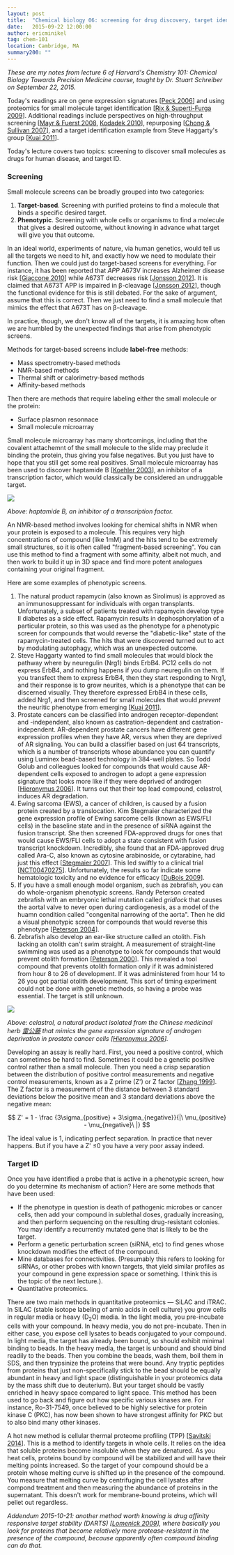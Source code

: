 ```yaml
---
layout: post
title:  "Chemical biology 06: screening for drug discovery, target identification"
date:   2015-09-22 12:00:00
author: ericminikel
tag: chem-101
location: Cambridge, MA
summary200: ""
---
```


*These are my notes from lecture 6 of Harvard's Chemistry 101: Chemical Biology Towards Precision Medicine course, taught by Dr. Stuart Schreiber on September 22, 2015.*

Today's readings are on gene expression signatures [[Peck 2006]] and using proteomics for small molecule target identification [[Rix & Superti-Furga 2009]]. Additional readings include perspectives on high-throughput screening [[Mayr & Fuerst 2008], [Kodadek 2010]], repurposing [[Chong & Sullivan 2007]], and a target identification example from Steve Haggarty's group [[Kuai 2011]].

Today's lecture covers two topics: screening to discover small molecules as drugs for human disease, and target ID.

### Screening

Small molecule screens can be broadly grouped into two categories:

1. **Target-based**. Screening with purified proteins to find a molecule that binds a specific desired target.
2. **Phenotypic**. Screening with whole cells or organisms to find a molecule that gives a desired outcome, without knowing in advance what target will give you that outcome.

In an ideal world, experiments of nature, via human genetics, would tell us all the targets we need to hit, and exactly how we need to modulate their function. Then we could just do target-based screens for everything. For instance, it has been reported that *APP* A673V increases Alzheimer disease risk [[Giaccone 2010]] while A673T decreases risk [[Jonsson 2012]]. It is claimed that A673T APP is impaired in &beta;-cleavage [[Jonsson 2012]], though the functional evidence for this is still debated. For the sake of argument, assume that this is correct. Then we just need to find a small molecule that mimics the effect that A673T has on &beta;-cleavage.

In practice, though, we don't know all of the targets, it is amazing how often we are humbled by the unexpected findings that arise from phenotypic screens.

Methods for target-based screens include **label-free** methods:

+ Mass spectrometry-based methods
+ NMR-based methods
+ Thermal shift or calorimetry-based methods
+ Affinity-based methods

Then there are methods that require labeling either the small molecule or the protein:

+ Surface plasmon resonnace
+ Small molecule microarray

Small molecule microarray has many shortcomings, including that the covalent attachemnt of the small molecule to the slide may preclude it binding the protein, thus giving you false negatives. But you just have to hope that you still get some real positives. Small molecule microarray has been used to discover haptamide B [[Koehler 2003]], an inhibitor of a transcription factor, which would classically be considered an undruggable target.

![](/media/2015/09/haptamide_b.png)

*Above: haptamide B, an inhibitor of a transcription factor.*

An NMR-based method involves looking for chemical shifts in NMR when your protein is exposed to a molecule. This requires very high concentrations of compound (like 1mM) and the hits tend to be extremely small structures, so it is often called "fragment-based screening". You can use this method to find a fragment with some affinity, albeit not much, and then work to build it up in 3D space and find more potent analogues containing your original fragment.

Here are some examples of phenotypic screens.

1. The natural product rapamycin (also known as Sirolimus) is approved as an immunosuppressant for individuals with organ transplants. Unfortunately, a subset of patients treated with rapamycin develop type II diabetes as a side effect. Rapamycin results in dephosphorylation of a particular protein, so this was used as the phenotype for a phenotypic screen for compounds that would reverse the "diabetic-like" state of the rapamycin-treated cells. The hits that were discovered turned out to act by modulating autophagy, which was an unexpected outcome.
2. Steve Haggarty wanted to find small molecules that would block the pathway where by neuregulin (Nrg1) binds ErbB4. PC12 cells do not express ErbB4, and nothing happens if you dump neuregulin on them. If you transfect them to express ErbB4, then they start responding to Nrg1, and their response is to grow neurites, which is a phenotype that can be discerned visually. They therefore expressed ErbB4 in these cells, added Nrg1, and then screened for small molecules that would *prevent* the neuritic phenotype from emerging [[Kuai 2011]]. 
3. Prostate cancers can be classified into androgen receptor-dependent and -independent, also known as castration-dependent and castration-independent. AR-dependent prostate cancers have different gene expression profiles when they have AR, versus when they are deprived of AR signaling. You can build a classifier based on just 64 transcripts, which is a number of transcripts whose abundance you can quantify using Luminex bead-based technology in 384-well plates. So Todd Golub and colleagues looked for compounds that would cause AR-dependent cells exposed to androgen to adopt a gene expression signature that looks more like if they were deprived of androgen [[Hieronymus 2006]]. It turns out that their top lead compound, celastrol, induces AR degradation.
4. Ewing sarcoma (EWS), a cancer of children, is caused by a fusion protein created by a translocation. Kim Stegmaier characterized the gene expression profile of Ewing sarcome cells (known as EWS/FLI cells) in the baseline state and in the presence of siRNA against the fusion transcript. She then screened FDA-approved drugs for ones that would cause EWS/FLI cells to adopt a state consistent with fusion transcript knockdown. Incredibly, she found that an FDA-approved drug called Ara-C, also known as cytosine arabinoside, or cytarabine, had just this effect [[Stegmaier 2007]]. This led swiftly to a clinical trial [[NCT00470275](https://clinicaltrials.gov/ct2/show/NCT00470275)]. Unfortunately, the results so far indicate some hematologic toxicity and no evidence for efficacy [[DuBois 2009]].
5. If you have a small enough model organism, such as zebrafish, you can do whole-organism phenotypic screens. Randy Peterson created zebrafish with an embryonic lethal mutation called *gridlock* that causes the aortal valve to never open during cardiogenesis, as a model of the huamn condition called "congenital narrowing of the aorta". Then he did a visual phenotypic screen for compounds that would reverse this phenotype [[Peterson 2004]].
6. Zebrafish also develop an ear-like structure called an otolith. Fish lacking an otolith can't swim straight. A measurement of straight-line swimming was used as a phenotype to look for compounds that would prevent otolith formation [[Peterson 2000]]. This revealed a tool compound that prevents otolith formation only if it was administered from hour 8 to 26 of development. If it was administered from hour 14 to 26 you got partial otolith development. This sort of timing experiment could not be done with genetic methods, so having a probe was essential. The target is still unknown.

![](/media/2015/09/celastrol.png)

*Above: celastrol, a natural product isolated from the Chinese medicinal herb [雷公藤](https://en.wikipedia.org/wiki/Tripterygium_wilfordii) that mimics the gene expression signature of androgen deprivation in prostate cancer cells [[Hieronymus 2006]].*

Developing an assay is really hard. First, you need a positive control, which can sometimes be hard to find. Sometimes it could be a genetic positive control rather than a small molecule. Then you need a crisp separation between the distribution of positive control measurements and negative control measurements, known as a Z prime (Z') or Z factor [[Zhang 1999]]. The Z factor is a measurement of the distance between 3 standard deviations below the positive mean and 3 standard deviations above the negative mean:

$$ Z' = 1 - \frac {3\sigma_{positive} + 3\sigma_{negative}}{|\ \mu_{positive} - \mu_{negative}\ |} $$

The ideal value is 1, indicating perfect separation. In practice that never happens. But if you have a Z' &le;0 you have a very poor assay indeed.

### Target ID

Once you have identified a probe that is active in a phenotypic screen, how do you determine its mechanism of action? Here are some methods that have been used:

+ If the phenotype in question is death of pathogenic microbes or cancer cells, then add your compound in sublethal doses, gradually increasing, and then perform sequencing on the resulting drug-resistant colonies. You may identify a recurrently mutated gene that is likely to be the target.
+ Perform a genetic perturbation screen (siRNA, etc) to find genes whose knockdown modifies the effect of the compound.
+ Mine databases for connectivities. (Presumably this refers to looking for siRNAs, or other probes with known targets, that yield similar profiles as your compound in gene expression space or something. I think this is the topic of the next lecture.).
+ Quantitative proteomics.

There are two main methods in quantitative proteomics &mdash; SiLAC and iTRAC. In SILAC (stable isotope labeling of amio acids in cell culture) you grow cells in regular media or heavy (D<sub>2</sub>O) media. In the light media, you pre-incubate cells with your compound. In heavy media, you do not pre-incubate. Then in either case, you expose cell lysates to beads conjugated to your compound. In light media, the target has already been bound, so should exhibit minimal binding to beads. In the heavy media, the target is unbound and should bind readily to the beads. Then you combine the beads, wash them, boil them in SDS, and then trypsinize the proteins that were bound. Any tryptic peptides from proteins that just non-specifically stick to the bead should be equally abundant in heavy and light space (distinguishable in your proteomics data by the mass shift due to deuterium). But your target should be vastly enriched in heavy space compared to light space. This method has been used to go back and figure out how specific various kinases are. For instance, Ro-31-7549, once believed to be highly selective for protein kinase C (PKC), has now been shown to have strongest affinity for PKC but to also bind many other kinases.

A hot new method is cellular thermal proteome profiling (TPP) [[Savitski 2014]]. This is a method to identify targets in whole cells. It relies on the idea that soluble proteins become insoluble when they are denatured. As you heat cells, proteins bound by compound will be stabilized and will have their melting points increased. So the target of your compound should be a protein whose melting curve is shifted up in the presence of the compound. You measure that melting curve by centrifuging the cell lysates after compond treatment and then measuring the abundance of proteins in the supernatant. This doesn't work for membrane-bound proteins, which will pellet out regardless.

*Addendum 2015-10-21: another method worth knowing is drug affinity responsive target stability (DARTS) [[Lomenick 2009]], where basically you look for proteins that become relatively more protease-resistant in the presence of the compound, because apparently often compound binding can do that.*


[Peck 2006]: http://www.ncbi.nlm.nih.gov/pubmed/16859521 "Peck D, Crawford ED, Ross KN, Stegmaier K, Golub TR, Lamb J. A method for high-throughput gene expression signature analysis. Genome Biol. 2006;7(7):R61. PubMed PMID: 16859521; PubMed Central PMCID: PMC1779561."

[Rix & Superti-Furga 2009]: http://www.ncbi.nlm.nih.gov/pubmed/19690537 "Rix U, Superti-Furga G. Target profiling of small molecules by chemical proteomics. Nat Chem Biol. 2009 Sep;5(9):616-24. doi: 10.1038/nchembio.216. Review. PubMed PMID: 19690537."

[Mayr & Fuerst 2008]: http://www.ncbi.nlm.nih.gov/pubmed/18660458 "Mayr LM, Fuerst P. The future of high-throughput screening. J Biomol Screen. 2008 Jul;13(6):443-8. doi: 10.1177/1087057108319644. PubMed PMID: 18660458."

[Chong & Sullivan 2007]: http://www.ncbi.nlm.nih.gov/pubmed/17687303 "Chong CR, Sullivan DJ Jr. New uses for old drugs. Nature. 2007 Aug 9;448(7154):645-6. PubMed PMID: 17687303."

[Kodadek 2010]: http://www.ncbi.nlm.nih.gov/pubmed/20154660 "Kodadek T. Rethinking screening. Nat Chem Biol. 2010 Mar;6(3):162-165. PubMed  PMID: 20154660."

[Kuai 2011]: http://www.ncbi.nlm.nih.gov/pubmed/21802010 "Kuai L, Ong SE, Madison JM, Wang X, Duvall JR, Lewis TA, Luce CJ, Conner SD, Pearlman DA, Wood JL, Schreiber SL, Carr SA, Scolnick EM, Haggarty SJ. AAK1 identified as an inhibitor of neuregulin-1/ErbB4-dependent neurotrophic factor signaling using integrative chemical genomics and proteomics. Chem Biol. 2011 Jul 29;18(7):891-906. doi: 10.1016/j.chembiol.2011.03.017. PubMed PMID: 21802010; PubMed Central PMCID: PMC3368601."

[Jonsson 2012]: http://www.ncbi.nlm.nih.gov/pubmed/22801501 "Jonsson T, Atwal JK, Steinberg S, Snaedal J, Jonsson PV, Bjornsson S, Stefansson H, Sulem P, Gudbjartsson D, Maloney J, Hoyte K, Gustafson A, Liu Y, Lu Y, Bhangale T, Graham RR, Huttenlocher J, Bjornsdottir G, Andreassen OA, Jönsson  EG, Palotie A, Behrens TW, Magnusson OT, Kong A, Thorsteinsdottir U, Watts RJ, Stefansson K. A mutation in APP protects against Alzheimer's disease and age-related cognitive decline. Nature. 2012 Aug 2;488(7409):96-9. doi: 10.1038/nature11283. PubMed PMID: 22801501."

[Giaccone 2010]: http://www.ncbi.nlm.nih.gov/pubmed/20842367 "Giaccone G, Morbin M, Moda F, Botta M, Mazzoleni G, Uggetti A, Catania M, Moro ML, Redaelli V, Spagnoli A, Rossi RS, Salmona M, Di Fede G, Tagliavini F. Neuropathology of the recessive A673V APP mutation: Alzheimer disease with distinctive features. Acta Neuropathol. 2010 Dec;120(6):803-12. doi: 10.1007/s00401-010-0747-1. Epub 2010 Sep 15. PubMed PMID: 20842367."

[Koehler 2003]: http://www.ncbi.nlm.nih.gov/pubmed/12848532 "Koehler AN, Shamji AF, Schreiber SL. Discovery of an inhibitor of a transcription factor using small molecule microarrays and diversity-oriented synthesis. J Am Chem Soc. 2003 Jul 16;125(28):8420-1. PubMed PMID: 12848532."

[Hieronymus 2006]: http://www.ncbi.nlm.nih.gov/pubmed/17010675 "Hieronymus H, Lamb J, Ross KN, Peng XP, Clement C, Rodina A, Nieto M, Du J, Stegmaier K, Raj SM, Maloney KN, Clardy J, Hahn WC, Chiosis G, Golub TR. Gene expression signature-based chemical genomic prediction identifies a novel class of HSP90 pathway modulators. Cancer Cell. 2006 Oct;10(4):321-30. Epub 2006 Sep 28. PubMed PMID: 17010675."

[Stegmaier 2007]: http://www.ncbi.nlm.nih.gov/pubmed/17425403 "Stegmaier K, Wong JS, Ross KN, Chow KT, Peck D, Wright RD, Lessnick SL, Kung AL, Golub TR. Signature-based small molecule screening identifies cytosine arabinoside as an EWS/FLI modulator in Ewing sarcoma. PLoS Med. 2007 Apr;4(4):e122. PubMed PMID: 17425403; PubMed Central PMCID: PMC1851624."

[DuBois 2009]: http://www.ncbi.nlm.nih.gov/pubmed/18989890 "DuBois SG, Krailo MD, Lessnick SL, Smith R, Chen Z, Marina N, Grier HE, Stegmaier K; Children's Oncology Group. Phase II study of intermediate-dose cytarabine in patients with relapsed or refractory Ewing sarcoma: a report from the Children's Oncology Group. Pediatr Blood Cancer. 2009 Mar;52(3):324-7. doi: 10.1002/pbc.21822. PubMed PMID: 18989890; PubMed Central PMCID: PMC2791370."

[Peterson 2004]: http://www.ncbi.nlm.nih.gov/pubmed/15097998 "Peterson RT, Shaw SY, Peterson TA, Milan DJ, Zhong TP, Schreiber SL, MacRae CA, Fishman MC. Chemical suppression of a genetic mutation in a zebrafish model of aortic coarctation. Nat Biotechnol. 2004 May;22(5):595-9. Epub 2004 Apr 18. PubMed PMID: 15097998."

[Peterson 2000]: http://www.ncbi.nlm.nih.gov/pubmed/11087852/ "Peterson RT, Link BA, Dowling JE, Schreiber SL. Small molecule developmental screens reveal the logic and timing of vertebrate development. Proc Natl Acad Sci U S A. 2000 Nov 21;97(24):12965-9. PubMed PMID: 11087852; PubMed Central PMCID: PMC27161."

[Zhang 1999]: http://www.ncbi.nlm.nih.gov/pubmed/10838414 "Zhang JH, Chung TD, Oldenburg KR. A Simple Statistical Parameter for Use in Evaluation and Validation of High Throughput Screening Assays. J Biomol Screen. 1999;4(2):67-73. PubMed PMID: 10838414."

[Savitski 2014]: http://www.ncbi.nlm.nih.gov/pubmed/25278616 "Savitski MM, Reinhard FB, Franken H, Werner T, Savitski MF, Eberhard D, Martinez Molina D, Jafari R, Dovega RB, Klaeger S, Kuster B, Nordlund P, Bantscheff M, Drewes G. Tracking cancer drugs in living cells by thermal profiling of the proteome. Science. 2014 Oct 3;346(6205):1255784. doi: 10.1126/science.1255784. Epub 2014 Oct 2. PubMed PMID: 25278616."

[Lomenick 2009]: http://www.ncbi.nlm.nih.gov/pubmed/19995983 "Lomenick B, Hao R, Jonai N, Chin RM, Aghajan M, Warburton S, Wang J, Wu RP, Gomez F, Loo JA, Wohlschlegel JA, Vondriska TM, Pelletier J, Herschman HR, Clardy J, Clarke CF, Huang J. Target identification using drug affinity responsive target stability (DARTS). Proc Natl Acad Sci U S A. 2009 Dec 22;106(51):21984-9.  doi: 10.1073/pnas.0910040106. Epub 2009 Dec 7. PubMed PMID: 19995983; PubMed Central PMCID: PMC2789755."


